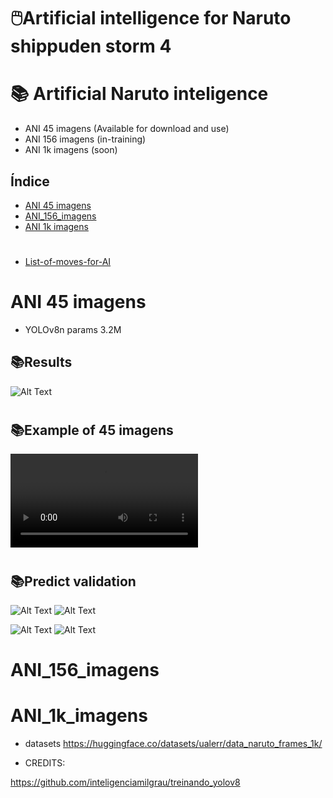# 🖱️Artificial intelligence for Naruto shippuden storm 4


# 📚 Artificial Naruto inteligence
- ANI 45 imagens (Available for download and use)
- ANI 156 imagens (in-training)
- ANI 1k imagens (soon)

## Índice

- [ANI 45 imagens](#ANI-45-imagens)
- [ANI_156_imagens](#ANI_156_imagens)
- [ANI 1k imagens](#ANI_1k_imagens)

#
- [List-of-moves-for-AI](#List-of-moves-for-AI)

# ANI 45 imagens
- YOLOv8n params 3.2M	

## 📚Results
![Alt Text](naruto_v1/run/detect/train2/results.png)
#
## 📚Example of 45 imagens
![Alt Text](gif/output_video.mp4)
#
## 📚Predict validation
![Alt Text](naruto_v1/run/detect/train2/val_batch0_labels.jpg)
![Alt Text](naruto_v1/run/detect/train2/val_batch0_pred.jpg)

![Alt Text](naruto_v1/run/detect/train22/val_batch0_labels.jpg)
![Alt Text](naruto_v1/run/detect/train22/val_batch0_pred.jpg)

# ANI_156_imagens

# ANI_1k_imagens
- datasets
https://huggingface.co/datasets/ualerr/data_naruto_frames_1k/





- CREDITS:

https://github.com/inteligenciamilgrau/treinando_yolov8
